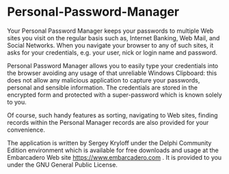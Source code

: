 # Personal-Password-Manager

Your Personal Password Manager keeps your passwords to multiple Web sites you visit on the regular basis such as, Internet Banking, Web Mail, and Social Networks. When you navigate your browser to any of such sites, it asks for your credentials, e.g. your user, nick or login name and password.

Personal Password Manager allows you to easily type your credentials into the browser avoiding any usage of that unreliable Windows Clipboard: this does not allow any malicious application to capture your passwords, personal and sensible information. The credentials are stored in the encrypted form and protected with a super-password which is known solely to you.

Of course, such handy features as sorting, navigating to Web sites, finding records within the Personal Manager records are also provided for your convenience.

The application is written by Sergey Kryloff under the Delphi Community Edition environment which is available for free downloads and usage at the Embarcadero Web site https://www.embarcadero.com . It is provided to you under the GNU General Public License.
